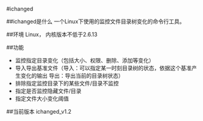 #ichanged

##ichanged是什么
一个Linux下使用的监控文件目录树变化的命令行工具。

##环境
Linux， 内核版本不低于2.6.13

##功能

- 监控指定目录变化（包括大小、权限、删除、添加等变化）
- 导入导出基准文件（导入：可以指定某一时刻目录树的状态，依据这个基准产生变化的输出  导出：导出当前的目录树状态）
- 排除指定监控目录下的某些文件/目录不监控
- 指定是否监控隐藏文件/目录
- 指定文件大小变化阈值

##当前版本
ichanged_v1.2
